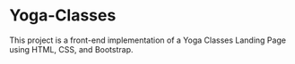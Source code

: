 # Yoga-Classes
This project is a front-end implementation of a Yoga Classes Landing Page using HTML, CSS, and Bootstrap.
